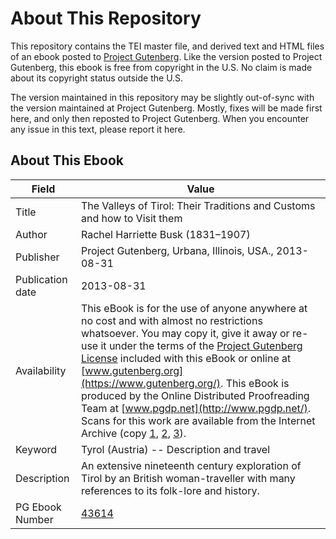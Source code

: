 # About This Repository

This repository contains the TEI master file, and derived text and HTML files of an ebook posted to [Project Gutenberg](https://www.gutenberg.org/). Like the version posted to Project Gutenberg, this ebook is free from copyright in the U.S. No claim is made about its copyright status outside the U.S.

The version maintained in this repository may be slightly out-of-sync with the version maintained at Project Gutenberg. Mostly, fixes will be made first here, and only then reposted to Project Gutenberg. When you encounter any issue in this text, please report it here.

## About This Ebook

| Field | Value |
| ----- | ----- |
| Title | The Valleys of Tirol: Their Traditions and Customs and how to Visit them |
| Author | Rachel Harriette Busk (1831–1907) |
| Publisher | Project Gutenberg, Urbana, Illinois, USA., 2013-08-31 |
| Publication date | 2013-08-31 |
| Availability | This eBook is for the use of anyone anywhere at no cost and with almost no restrictions whatsoever. You may copy it, give it away or re-use it under the terms of the [Project Gutenberg License](https://www.gutenberg.org/license) included with this eBook or online at [www.gutenberg.org](https://www.gutenberg.org/). This eBook is produced by the Online Distributed Proofreading Team at [www.pgdp.net](http://www.pgdp.net/). Scans for this work are available from the Internet Archive (copy [1](https://archive.org/details/valleysoftirolth00busk), [2](https://archive.org/details/valleystirolthe00buskgoog), [3](https://archive.org/details/valleystirolthe01buskgoog)). |
| Keyword | Tyrol (Austria) -- Description and travel |
| Description | An extensive nineteenth century exploration of Tirol by an British woman-traveller with many references to its folk-lore and history. |
| PG Ebook Number | [43614](https://www.gutenberg.org/ebooks/43614) |

